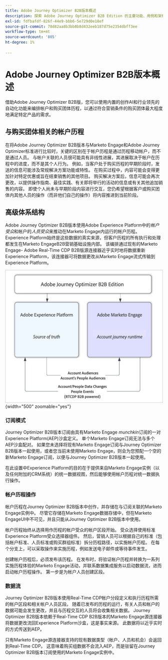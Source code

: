 ```yaml
---
title: Adobe Journey Optimizer B2B版本概述
description: 探索 Adobe Journey Optimizer B2B Edition 的主要功能、用例和架构。
exl-id: fdfbafdf-826f-44e9-bbb6-5e729d0e18ef
source-git-commit: 78d82aa8b3bb8b8d432eeb187d75e2354dbff3ee
workflow-type: tm+mt
source-wordcount: '805'
ht-degree: 1%

---
```


# Adobe Journey Optimizer B2B版本概述

借助Adobe Journey Optimizer B2B版，您可以使用内置的创作AI和行业领先的自动化功能来编排帐户和购买团体历程，以通过符合营销条件的购买团体最大程度地满足特定产品的需求。

## 与购买团体相关的帐户历程

在将Adobe Journey Optimizer B2B版本与Marketo Engage和Adobe Journey Optimizer标准进行比较时，关键的区别在于帐户历程是通过历程移动帐户，而不是通过人员。 与帐户关联的人员很可能具有非线性进展，其进展取决于帐户在历程中的进度，而不是其个人行为。 例如，当客户处于购买历程的早期阶段时，发送的信息可能涉及常规解决方案功能或特性。 在购买过程中，内容可能会变得更加针对特定优惠或旨在结束销售的其他项目。 购买解决方案后，信息可能会再次更改，以提供操作指南、最佳实践、有关即将举行的活动的信息或有关其他追加销售的内容。 即使个人尚未与早期阶段内容进行交互，您仍希望根据客户或购买团体内其他人员的操作（而非他们自己的操作）将内容推进到当前阶段。

## 高级体系结构

Adobe Journey Optimizer B2B版本使用Adobe Experience Platform中的&#x200B;_帐户受众_&#x200B;和帐户的&#x200B;_人员受众_&#x200B;来推动在Marketo Engage内运行的帐户历程。 Experience Platform始终是这些数据的真实来源，但客户历程的所有执行和处理都发生在Marketo EngageB2B营销基础设施内部。 该编排通过现有的Marketo Engage- Adobe Real-Time CDP B2B版源连接器近乎实时地将数据重新Experience Platform，该连接器可将数据更改从Marketo Engage流式传输到Experience Platform。

![高级数据架构](./assets/high-level-data-architecture.png){width="500" zoomable="yes"}

### 订阅模式

Journey Optimizer B2B版本订阅由具有Marketo Engage _munchkin_&#x200B;订阅的一对Experience Platform(AEP)沙盒定义。 单个Marketo Engage订阅无法与多个AEP沙盒配对。 如果您未选择将现有Marketo Engage订阅与Journey Optimizer B2B版本一起使用，或者您当前未使用Marketo Engage，则会为您预配一个空的新Marketo Engage订阅，以便与Journey Optimizer B2B版本一起使用。

在此设置中Experience Platform的目的在于提供来自Marketo Engage实例（以及任何附加的CRM系统）的统一数据视图，然后能够使用帐户历程对统一数据执行操作。

### 帐户历程操作

帐户历程在Journey Optimizer B2B版本中创作，并存储在与订阅关联的Marketo Engage实例中。 尽管它存储在Marketo Engage数据存储中，但在Marketo EngageUI中不可见，并且只能从Journey Optimizer B2B版本中使用。

帐户历程始终从选择用作历程的帐户受众的帐户区段开始。 受众选择使用标准Experience Platform受众选择器组件。 然后，营销人员可以根据自己的标准（包括帐户标准、人员标准或购买群组标准）拆分历程路径，以实施帐户历程。 在每个分支上，可以采取操作来实施历程，例如发送电子邮件或等待事件发生。

创建帐户历程后，必须发布该历程。 在发布时，将验证帐户历程并转换为一系列实施历程体验的Marketo Engage活动，并联系数据集成服务以启动数据流，进而启动帐户历程操作。 第一步是为帐户人员创建区段。

### 数据流

Journey Optimizer B2B版本使用Real-Time CDP帐户分段定义和执行历程所需的帐户区段和相关帐户人员区段。 随着已发布的历程的运行，有关人员和帐户的数据可能会发生更改，并且与历程交互的人员将会收集相关数据。 Journey Optimizer B2B版本依赖于Real-Time CDP B2B版本的Marketo Engage源连接器将数据更改流回Experience Platform沙盒，这是事实来源。  此数据将以近乎实时的方式传送到AEP。

只有Marketo Engage源连接器支持的现有数据类型（帐户、人员和机会）会返回到Real-Time CDP。 这意味着购买组数据不会流入AEP，而是驻留在Journey Optimizer B2B版本订阅使用的Marketo Engage实例中。
